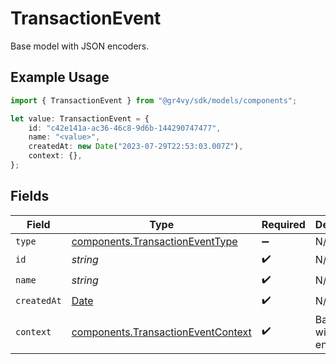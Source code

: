 # TransactionEvent

Base model with JSON encoders.

## Example Usage

```typescript
import { TransactionEvent } from "@gr4vy/sdk/models/components";

let value: TransactionEvent = {
    id: "c42e141a-ac36-46c8-9d6b-144290747477",
    name: "<value>",
    createdAt: new Date("2023-07-29T22:53:03.007Z"),
    context: {},
};
```

## Fields

| Field                                                                                         | Type                                                                                          | Required                                                                                      | Description                                                                                   |
| --------------------------------------------------------------------------------------------- | --------------------------------------------------------------------------------------------- | --------------------------------------------------------------------------------------------- | --------------------------------------------------------------------------------------------- |
| `type`                                                                                        | [components.TransactionEventType](../../models/components/transactioneventtype.md)            | :heavy_minus_sign:                                                                            | N/A                                                                                           |
| `id`                                                                                          | *string*                                                                                      | :heavy_check_mark:                                                                            | N/A                                                                                           |
| `name`                                                                                        | *string*                                                                                      | :heavy_check_mark:                                                                            | N/A                                                                                           |
| `createdAt`                                                                                   | [Date](https://developer.mozilla.org/en-US/docs/Web/JavaScript/Reference/Global_Objects/Date) | :heavy_check_mark:                                                                            | N/A                                                                                           |
| `context`                                                                                     | [components.TransactionEventContext](../../models/components/transactioneventcontext.md)      | :heavy_check_mark:                                                                            | Base model with JSON encoders.                                                                |